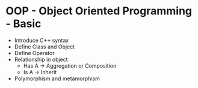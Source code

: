 # OOP - Object Oriented Programming - Basic

* Introduce C++ syntax
* Define Class and Object
* Define Operator
* Relationship in object
    * Has A -> Aggregation or Composition
    * Is A -> Inherit
* Polymorphism and metamorphism